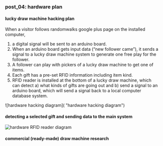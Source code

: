 ### post_04: hardware plan


#### lucky draw machine hacking plan

When a visitor follows  randomwalks google plus page on the installed computer,

1. a digital signal will be sent to an arduino board.
2. When an arduino board gets input data (“new follower came”), it sends a signal to a lucky draw machine system to generate one free play for the follower.
3. A follower can play with pickers of a lucky draw machine to get one of items.
4. Each gift has a pre-set RFID information including item kind.
5. RFID reader is installed at the bottom of a lucky draw machine, which can detect
  a) what kinds of gifts are going out and
  b) send a signal to an arduino board, which will send a signal back to a local computer database system.

![hardware hacking diagram]( "hardware hacking diagram")


#### detecting a selected gift and sending data to the main system

![hardware RFID reader diagram](https://raw.github.com/randomwalks/devart-template/master/project_images/hardware_RFID_001.jpg "hardware RFID reader diagram")

#### commercial (ready-made) draw machine research

